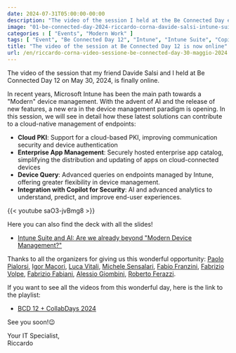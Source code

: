 ```yaml
---
date: 2024-07-31T05:00:00-00:00
description: "The video of the session I held at the Be Connected Day event on May 30, 2024."
image: "01-be-connected-day-2024-riccardo-corna-davide-salsi-intune-suite-ai-copilot.jpg"
categories : [ "Events", "Modern Work" ]
tags: [ "Event", "Be Connected Day 12", "Intune", "Intune Suite", "Copilot for Security", "Video" ]
title: "The video of the session at Be Connected Day 12 is now online"
url: /en/riccardo-corna-video-sessione-be-connected-day-30-maggio-2024
---
```

The video of the session that my friend Davide Salsi and I held at Be Connected Day 12 on May 30, 2024, is finally online.

In recent years, Microsoft Intune has been the main path towards a "Modern" device management. With the advent of AI and the release of new features, a new era in the device management paradigm is opening.​
In this session, we will see in detail how these latest solutions can contribute to a cloud-native management of endpoints:​
- **Cloud PKI**: Support for a cloud-based PKI, improving communication security and device authentication
- **Enterprise App Management**: Securely hosted enterprise app catalog, simplifying the distribution and updating of apps on cloud-connected devices
- **Device Query**: Advanced queries on endpoints managed by Intune, offering greater flexibility in device management.
- **Integration with Copilot for Security**: AI and advanced analytics to understand, predict, and improve end-user experiences.​

{{< youtube saO3-jvBmg8 >}}

Here you can also find the deck with all the slides!
- [Intune Suite and AI: Are we already beyond "Modern Device Management?"](https://api.runevents.net/api/assets/download/SessionMaterialFile/c1f306a2-8c5e-4819-b2aa-07708cb9cc45/Corna-Salsi%20%20-%20Intune%20Suite%20e%20AI%20v2.pdf)

Thanks to all the organizers for giving us this wonderful opportunity: [Paolo Pialorsi](https://www.linkedin.com/in/paolopialorsi/?lipi=urn%3Ali%3Apage%3Ad_flagship3_detail_base%3BZxKYi5RZSwKOo95gF7du5w%3D%3D), [Igor Macori](https://www.linkedin.com/in/igormacori/?lipi=urn%3Ali%3Apage%3Ad_flagship3_detail_base%3BZxKYi5RZSwKOo95gF7du5w%3D%3D), [Luca Vitali](https://www.linkedin.com/in/lucavitali/?lipi=urn%3Ali%3Apage%3Ad_flagship3_detail_base%3BZxKYi5RZSwKOo95gF7du5w%3D%3D), [Michele Sensalari](https://www.linkedin.com/in/michele-sensalari-4988b7/?lipi=urn%3Ali%3Apage%3Ad_flagship3_detail_base%3BZxKYi5RZSwKOo95gF7du5w%3D%3D), [Fabio Franzini](https://www.linkedin.com/in/fabiofranzini/?lipi=urn%3Ali%3Apage%3Ad_flagship3_detail_base%3BZxKYi5RZSwKOo95gF7du5w%3D%3D), [Fabrizio Volpe](https://www.linkedin.com/in/fabriziov/?lipi=urn%3Ali%3Apage%3Ad_flagship3_detail_base%3BZxKYi5RZSwKOo95gF7du5w%3D%3D), [Fabrizio Fabiani](https://www.linkedin.com/in/fabriziofabiani/?lipi=urn%3Ali%3Apage%3Ad_flagship3_detail_base%3BZxKYi5RZSwKOo95gF7du5w%3D%3D), [Alessio Giombini](https://www.linkedin.com/in/alessiogiombini/?lipi=urn%3Ali%3Apage%3Ad_flagship3_detail_base%3BZxKYi5RZSwKOo95gF7du5w%3D%3D), [Roberto Ferazzi](https://www.linkedin.com/in/robertoferazzi/?lipi=urn%3Ali%3Apage%3Ad_flagship3_detail_base%3BZxKYi5RZSwKOo95gF7du5w%3D%3D). 

If you want to see all the videos from this wonderful day, here is the link to the playlist:
- [BCD 12 + CollabDays 2024](https://www.youtube.com/playlist?list=PLMQqjlslj4Qw7bsvG0GwmVpOvV-rDSAcO)

See you soon!😉

Your IT Specialist,  
Riccardo
